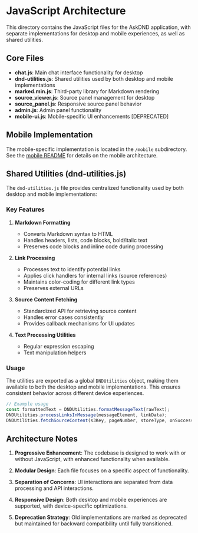# JavaScript Architecture

This directory contains the JavaScript files for the AskDND application, with separate implementations for desktop and mobile experiences, as well as shared utilities.

## Core Files

- **chat.js**: Main chat interface functionality for desktop
- **dnd-utilities.js**: Shared utilities used by both desktop and mobile implementations
- **marked.min.js**: Third-party library for Markdown rendering
- **source_viewer.js**: Source panel management for desktop
- **source_panel.js**: Responsive source panel behavior
- **admin.js**: Admin panel functionality
- **mobile-ui.js**: Mobile-specific UI enhancements [DEPRECATED]

## Mobile Implementation

The mobile-specific implementation is located in the `/mobile` subdirectory. See the [mobile README](./mobile/README.md) for details on the mobile architecture.

## Shared Utilities (dnd-utilities.js)

The `dnd-utilities.js` file provides centralized functionality used by both desktop and mobile implementations:

### Key Features

1. **Markdown Formatting**
   - Converts Markdown syntax to HTML
   - Handles headers, lists, code blocks, bold/italic text
   - Preserves code blocks and inline code during processing

2. **Link Processing**
   - Processes text to identify potential links
   - Applies click handlers for internal links (source references)
   - Maintains color-coding for different link types
   - Preserves external URLs

3. **Source Content Fetching**
   - Standardized API for retrieving source content
   - Handles error cases consistently
   - Provides callback mechanisms for UI updates

4. **Text Processing Utilities**
   - Regular expression escaping
   - Text manipulation helpers

### Usage

The utilities are exported as a global `DNDUtilities` object, making them available to both the desktop and mobile implementations. This ensures consistent behavior across different device experiences.

```javascript
// Example usage
const formattedText = DNDUtilities.formatMessageText(rawText);
DNDUtilities.processLinksInMessage(messageElement, linkData);
DNDUtilities.fetchSourceContent(s3Key, pageNumber, storeType, onSuccess, onError);
```

## Architecture Notes

1. **Progressive Enhancement**: The codebase is designed to work with or without JavaScript, with enhanced functionality when available.

2. **Modular Design**: Each file focuses on a specific aspect of functionality.

3. **Separation of Concerns**: UI interactions are separated from data processing and API interactions.

4. **Responsive Design**: Both desktop and mobile experiences are supported, with device-specific optimizations.

5. **Deprecation Strategy**: Old implementations are marked as deprecated but maintained for backward compatibility until fully transitioned. 